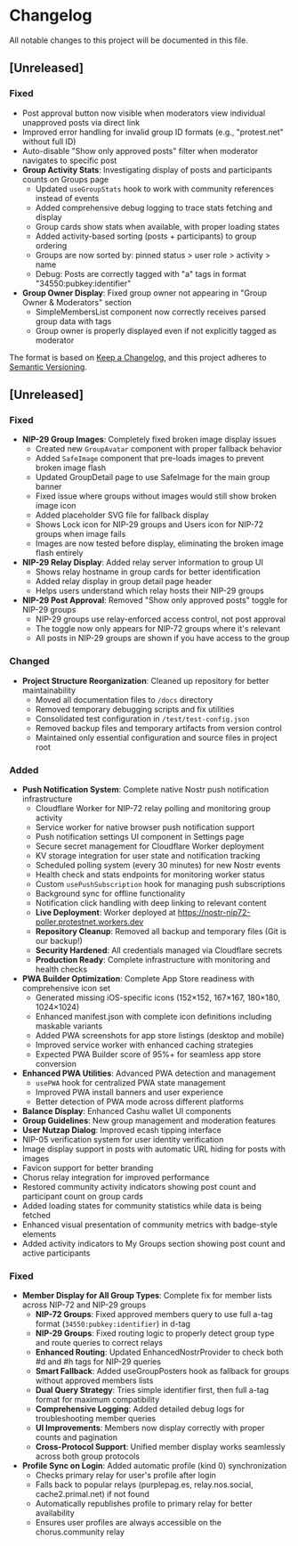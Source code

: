 # Changelog

All notable changes to this project will be documented in this file.

## [Unreleased]

### Fixed
- Post approval button now visible when moderators view individual unapproved posts via direct link
- Improved error handling for invalid group ID formats (e.g., "protest.net" without full ID)
- Auto-disable "Show only approved posts" filter when moderator navigates to specific post
- **Group Activity Stats**: Investigating display of posts and participants counts on Groups page
  - Updated `useGroupStats` hook to work with community references instead of events
  - Added comprehensive debug logging to trace stats fetching and display
  - Group cards show stats when available, with proper loading states
  - Added activity-based sorting (posts + participants) to group ordering
  - Groups are now sorted by: pinned status > user role > activity > name
  - Debug: Posts are correctly tagged with "a" tags in format "34550:pubkey:identifier"
- **Group Owner Display**: Fixed group owner not appearing in "Group Owner & Moderators" section
  - SimpleMembersList component now correctly receives parsed group data with tags
  - Group owner is properly displayed even if not explicitly tagged as moderator

The format is based on [Keep a Changelog](https://keepachangelog.com/en/1.0.0/),
and this project adheres to [Semantic Versioning](https://semver.org/spec/v2.0.0.html).

## [Unreleased]

### Fixed
- **NIP-29 Group Images**: Completely fixed broken image display issues
  - Created new `GroupAvatar` component with proper fallback behavior
  - Added `SafeImage` component that pre-loads images to prevent broken image flash
  - Updated GroupDetail page to use SafeImage for the main group banner
  - Fixed issue where groups without images would still show broken image icon
  - Added placeholder SVG file for fallback display
  - Shows Lock icon for NIP-29 groups and Users icon for NIP-72 groups when image fails
  - Images are now tested before display, eliminating the broken image flash entirely
- **NIP-29 Relay Display**: Added relay server information to group UI
  - Shows relay hostname in group cards for better identification
  - Added relay display in group detail page header
  - Helps users understand which relay hosts their NIP-29 groups
- **NIP-29 Post Approval**: Removed "Show only approved posts" toggle for NIP-29 groups
  - NIP-29 groups use relay-enforced access control, not post approval
  - The toggle now only appears for NIP-72 groups where it's relevant
  - All posts in NIP-29 groups are shown if you have access to the group

### Changed
- **Project Structure Reorganization**: Cleaned up repository for better maintainability
  - Moved all documentation files to `/docs` directory
  - Removed temporary debugging scripts and fix utilities
  - Consolidated test configuration in `/test/test-config.json`
  - Removed backup files and temporary artifacts from version control
  - Maintained only essential configuration and source files in project root

### Added
- **Push Notification System**: Complete native Nostr push notification infrastructure
  - Cloudflare Worker for NIP-72 relay polling and monitoring group activity
  - Service worker for native browser push notification support
  - Push notification settings UI component in Settings page
  - Secure secret management for Cloudflare Worker deployment
  - KV storage integration for user state and notification tracking
  - Scheduled polling system (every 30 minutes) for new Nostr events
  - Health check and stats endpoints for monitoring worker status
  - Custom `usePushSubscription` hook for managing push subscriptions
  - Background sync for offline functionality
  - Notification click handling with deep linking to relevant content
  - **Live Deployment**: Worker deployed at https://nostr-nip72-poller.protestnet.workers.dev
  - **Repository Cleanup**: Removed all backup and temporary files (Git is our backup!)
  - **Security Hardened**: All credentials managed via Cloudflare secrets
  - **Production Ready**: Complete infrastructure with monitoring and health checks
- **PWA Builder Optimization**: Complete App Store readiness with comprehensive icon set
  - Generated missing iOS-specific icons (152×152, 167×167, 180×180, 1024×1024)
  - Enhanced manifest.json with complete icon definitions including maskable variants
  - Added PWA screenshots for app store listings (desktop and mobile)
  - Improved service worker with enhanced caching strategies
  - Expected PWA Builder score of 95%+ for seamless app store conversion
- **Enhanced PWA Utilities**: Advanced PWA detection and management
  - `usePWA` hook for centralized PWA state management
  - Improved PWA install banners and user experience
  - Better detection of PWA mode across different platforms
- **Balance Display**: Enhanced Cashu wallet UI components
- **Group Guidelines**: New group management and moderation features
- **User Nutzap Dialog**: Improved ecash tipping interface
- NIP-05 verification system for user identity verification
- Image display support in posts with automatic URL hiding for posts with images
- Favicon support for better branding
- Chorus relay integration for improved performance
- Restored community activity indicators showing post count and participant count on group cards
- Added loading states for community statistics while data is being fetched
- Enhanced visual presentation of community metrics with badge-style elements
- Added activity indicators to My Groups section showing post count and active participants

### Fixed
- **Member Display for All Group Types**: Complete fix for member lists across NIP-72 and NIP-29 groups
  - **NIP-72 Groups**: Fixed approved members query to use full a-tag format (`34550:pubkey:identifier`) in d-tag
  - **NIP-29 Groups**: Fixed routing logic to properly detect group type and route queries to correct relays
  - **Enhanced Routing**: Updated EnhancedNostrProvider to check both #d and #h tags for NIP-29 queries
  - **Smart Fallback**: Added useGroupPosters hook as fallback for groups without approved members lists
  - **Dual Query Strategy**: Tries simple identifier first, then full a-tag format for maximum compatibility
  - **Comprehensive Logging**: Added detailed debug logs for troubleshooting member queries
  - **UI Improvements**: Members now display correctly with proper counts and pagination
  - **Cross-Protocol Support**: Unified member display works seamlessly across both group protocols
- **Profile Sync on Login**: Added automatic profile (kind 0) synchronization
  - Checks primary relay for user's profile after login
  - Falls back to popular relays (purplepag.es, relay.nos.social, cache2.primal.net) if not found
  - Automatically republishes profile to primary relay for better availability
  - Ensures user profiles are always accessible on the chorus.community relay
